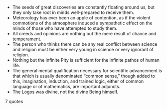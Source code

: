  - The seeds of great discoveries are constantly floating around us, but they only take root in minds well-prepared to receive them.
 - Meteorology has ever been an apple of contention, as if the violent commotions of the atmosphere induced a sympathetic effect on the minds of those who have attempted to study them.
 - All creeds and opinions are nothing but the mere result of chance and temperament.
 - The person who thinks there can be any real conflict between science and religion must be either very young in science or very ignorant of religion.
 - Nothing but the infinite Pity is sufficient for the infinite pathos of human life.
 - The general mental qualification necessary for scientific advancement is that which is usually denominated “common sense,” though added to this, imagination, induction, and trained logic, either of common language or of mathematics, are important adjuncts.
 - The Logos was divine, not the divine Being himself.

7 quotes